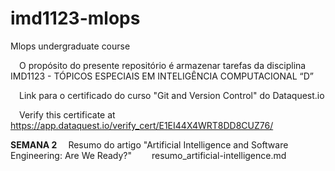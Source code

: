 # imd1123-mlops
Mlops undergraduate course

&emsp;O propósito do presente repositório é armazenar tarefas da disciplina IMD1123 - TÓPICOS ESPECIAIS EM INTELIGÊNCIA COMPUTACIONAL “D”

&emsp;Link para o certificado do curso "Git and Version Control" do Dataquest.io

&emsp;Verify this certificate at https://app.dataquest.io/verify_cert/E1EI44X4WRT8DD8CUZ76/

**SEMANA 2**
&emsp;Resumo do artigo "Artificial Intelligence and Software Engineering: Are We Ready?"
&emsp;&emsp;resumo_artificial-intelligence.md